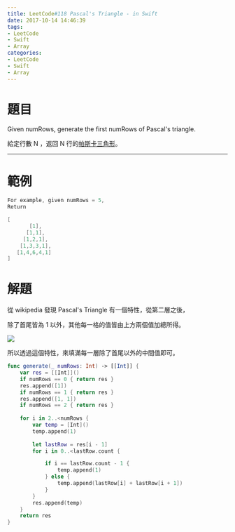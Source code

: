 ```yaml
---
title: LeetCode#118 Pascal's Triangle - in Swift
date: 2017-10-14 14:46:39
tags:
- LeetCode
- Swift
- Array
categories:
- LeetCode
- Swift
- Array
---
```


# 題目
Given numRows, generate the first numRows of Pascal's triangle.

給定行數 N ，返回 N 行的[帕斯卡三角形](https://zh.wikipedia.org/wiki/%E6%9D%A8%E8%BE%89%E4%B8%89%E8%A7%92%E5%BD%A2)。

---

# 範例

``` swift
For example, given numRows = 5,
Return

[
       [1],
      [1,1],
     [1,2,1],
    [1,3,3,1],
   [1,4,6,4,1]
]
```

# 解題

從 wikipedia 發現 Pascal's Triangle 有一個特性，從第二層之後，

除了首尾皆為 1 以外，其他每一格的值皆由上方兩個值加總所得。

![](leetcode-118/PascalTriangleAnimated2.gif)

所以透過這個特性，來填滿每一層除了首尾以外的中間值即可。

``` swift
func generate(_ numRows: Int) -> [[Int]] {
    var res = [[Int]]()
    if numRows == 0 { return res }
    res.append([1])
    if numRows == 1 { return res }
    res.append([1, 1])
    if numRows == 2 { return res }
    
    for i in 2..<numRows {
        var temp = [Int]()
        temp.append(1)
        
        let lastRow = res[i - 1]
        for i in 0..<lastRow.count {

            if i == lastRow.count - 1 {
                temp.append(1)
            } else {
                temp.append(lastRow[i] + lastRow[i + 1])
            }
        }
        res.append(temp)
    }
    return res
}
```